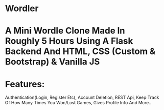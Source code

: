 # Wordler
# A Mini Wordle Clone Made In Roughly 5 Hours Using A Flask Backend And HTML, CSS (Custom & Bootstrap) & Vanilla JS
# Features:
  Authentication(Login, Register Etc),
  Account Deletion,
  REST Api,
  Keep Track Of How Many Times You Won/Lost Games,
  Gives Profile Info
  And More..
